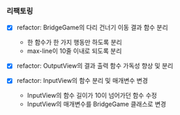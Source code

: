 ### 리팩토링

- [x] refactor: BridgeGame의 다리 건너기 이동 결과 함수 분리

  - 한 함수가 한 가지 행동만 하도록 분리
  - max-line이 10줄 이내로 되도록 분리

- [x] refactor: OutputView의 결과 출력 함수 가독성 향상 및 분리

- [x] refactor: InputView의 함수 분리 및 매개변수 변경
  - InputView의 함수 길이가 10이 넘어가던 함수 수정
  - InputView의 매개변수를 BridgeGame 클래스로 변경
